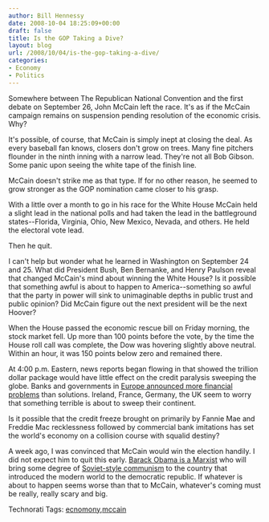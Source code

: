 ```yaml
---
author: Bill Hennessy
date: 2008-10-04 18:25:09+00:00
draft: false
title: Is the GOP Taking a Dive?
layout: blog
url: /2008/10/04/is-the-gop-taking-a-dive/
categories:
- Economy
- Politics
---
```


Somewhere between The Republican National Convention and the first debate on September 26, John McCain left the race. It's as if the McCain campaign remains on suspension pending resolution of the economic crisis. Why?

It's possible, of course, that McCain is simply inept at closing the deal. As every baseball fan knows, closers don't grow on trees. Many fine pitchers flounder in the ninth inning with a narrow lead. They're not all Bob Gibson. Some panic upon seeing the white tape of the finish line.

McCain doesn't strike me as that type. If for no other reason, he seemed to grow stronger as the GOP nomination came closer to his grasp.

With a little over a month to go in his race for the White House McCain held a slight lead in the national polls and had taken the lead in the battleground states--Florida, Virginia, Ohio, New Mexico, Nevada, and others. He held the electoral vote lead.

Then he quit.

I can't help but wonder what he learned in Washington on September 24 and 25. What did President Bush, Ben Bernanke, and Henry Paulson reveal that changed McCain's mind about winning the White House? Is it possible that something awful is about to happen to America--something so awful that the party in power will sink to unimaginable depths in public trust and public opinion? Did McCain figure out the next president will be the next Hoover?

When the House passed the economic rescue bill on Friday morning, the stock market fell. Up more than 100 points before the vote, by the time the House roll call was complete, the Dow was hovering slightly above neutral. Within an hour, it was 150 points below zero and remained there.

At 4:00 p.m. Eastern, news reports began flowing in that showed the trillion dollar package would have little effect on the credit paralysis sweeping the globe. Banks and governments in [Europe announced more financial problems](https://online.wsj.com/article/SB122313566316305169.html) than solutions. Ireland, France, Germany, the UK seem to worry that something terrible is about to sweep their continent.

Is it possible that the credit freeze brought on primarily by Fannie Mae and Freddie Mac recklessness followed by commercial bank imitations has set the world's economy on a collision course with squalid destiny?

A week ago, I was convinced that McCain would win the election handily. I did not expect him to quit this early. [Barack Obama is a Marxist](https://jammiewearingfool.blogspot.com/2008/10/welcome-to-camp-obama.html) who will bring some degree of [Soviet-style communism](https://gatewaypundit.blogspot.com/2008/10/video-shows-obama-youth-preparing-for.html) to the country that introduced the modern world to the democratic republic. If whatever is about to happen seems worse than that to McCain, whatever's coming must be really, really scary and big.

Technorati Tags: [ecnomony](https://technorati.com/tags/ecnomony),[mccain](https://technorati.com/tags/mccain)
